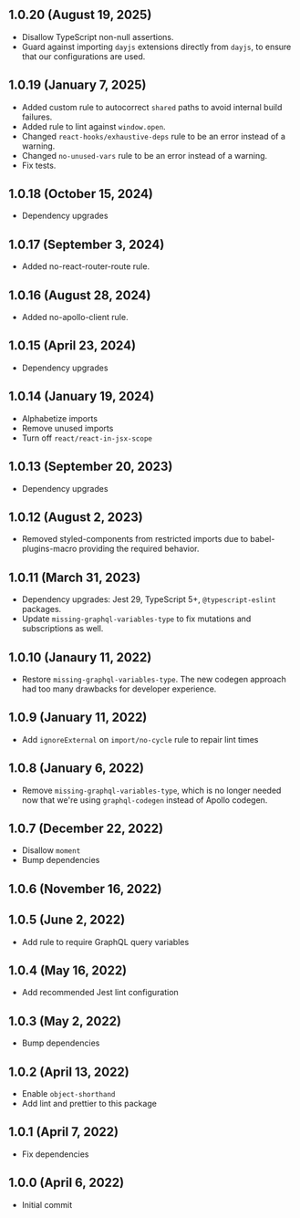 ## 1.0.20 (August 19, 2025)

- Disallow TypeScript non-null assertions.
- Guard against importing `dayjs` extensions directly from `dayjs`, to ensure that our configurations are used.

## 1.0.19 (January 7, 2025)

- Added custom rule to autocorrect `shared` paths to avoid internal build failures.
- Added rule to lint against `window.open`.
- Changed `react-hooks/exhaustive-deps` rule to be an error instead of a warning.
- Changed `no-unused-vars` rule to be an error instead of a warning.
- Fix tests.

## 1.0.18 (October 15, 2024)

- Dependency upgrades

## 1.0.17 (September 3, 2024)

- Added no-react-router-route rule.

## 1.0.16 (August 28, 2024)

- Added no-apollo-client rule.

## 1.0.15 (April 23, 2024)

- Dependency upgrades

## 1.0.14 (January 19, 2024)

- Alphabetize imports
- Remove unused imports
- Turn off `react/react-in-jsx-scope`

## 1.0.13 (September 20, 2023)

- Dependency upgrades

## 1.0.12 (August 2, 2023)

- Removed styled-components from restricted imports due to babel-plugins-macro providing the required behavior.

## 1.0.11 (March 31, 2023)

- Dependency upgrades: Jest 29, TypeScript 5+, `@typescript-eslint` packages.
- Update `missing-graphql-variables-type` to fix mutations and subscriptions as well.

## 1.0.10 (Janaury 11, 2022)

- Restore `missing-graphql-variables-type`. The new codegen approach had too many drawbacks for developer experience.

## 1.0.9 (January 11, 2022)

- Add `ignoreExternal` on `import/no-cycle` rule to repair lint times

## 1.0.8 (January 6, 2022)

- Remove `missing-graphql-variables-type`, which is no longer needed now that we're using `graphql-codegen` instead of Apollo codegen.

## 1.0.7 (December 22, 2022)

- Disallow `moment`
- Bump dependencies

## 1.0.6 (November 16, 2022)

## 1.0.5 (June 2, 2022)

- Add rule to require GraphQL query variables

## 1.0.4 (May 16, 2022)

- Add recommended Jest lint configuration

## 1.0.3 (May 2, 2022)

- Bump dependencies

## 1.0.2 (April 13, 2022)

- Enable `object-shorthand`
- Add lint and prettier to this package

## 1.0.1 (April 7, 2022)

- Fix dependencies

## 1.0.0 (April 6, 2022)

- Initial commit
